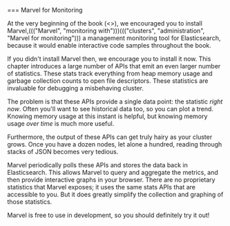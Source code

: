 
=== Marvel for Monitoring

At the very beginning of the book (<<marvel>>), we encouraged you to install
Marvel,((("Marvel", "monitoring with")))((("clusters", "administration", "Marvel for monitoring"))) a management monitoring tool for Elasticsearch, because it would enable
interactive code samples throughout the book.

If you didn't install Marvel then, we encourage you to install it now.  This
chapter introduces a large number of APIs that emit an even larger number
of statistics.  These stats track everything from heap memory usage and garbage
collection counts to open file descriptors.  These statistics are invaluable
for debugging a misbehaving cluster.

The problem is that these APIs provide a single data point: the statistic
_right now_.  Often you'll want to see historical data too, so you can 
plot a trend.  Knowing memory usage at this instant is helpful, but knowing
memory usage _over time_ is much more useful.

Furthermore, the output of these APIs can get truly hairy as your cluster grows.
Once you have a dozen nodes, let alone a hundred, reading through stacks of JSON
becomes very tedious.

Marvel periodically polls these APIs and stores the data back in Elasticsearch.
This allows Marvel to query and aggregate the metrics, and then provide interactive
graphs in your browser.  There are no proprietary statistics that Marvel exposes;
it uses the same stats APIs that are accessible to you.  But it does greatly
simplify the collection and graphing of those statistics.

Marvel is free to use in development, so you should definitely try it out!
